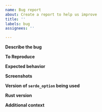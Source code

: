```yaml
---
name: Bug report
about: Create a report to help us improve
title: ''
labels: bug
assignees: ''

---
```


**Describe the bug**
<!-- A clear and concise description of what the bug is. -->

**To Reproduce**
<!-- Steps to reproduce the behavior. -->

**Expected behavior**
<!-- A clear and concise description of what you expected to happen. -->

**Screenshots**
<!-- If applicable, add screenshots to help explain your problem. -->

**Version of `serde_option` being used**
<!-- Look for `serde_option` in your `Cargo.toml` -->

**Rust version**
<!-- Paste the output of `rustc --version --verbose` here -->

**Additional context**
<!-- Add any other context about the problem here. -->
